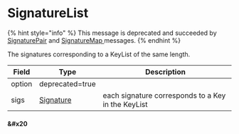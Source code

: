 # SignatureList

{% hint style="info" %}
This message is deprecated and succeeded by [SignaturePair](signature-pair.md) and [SignatureMap ](signaturemap.md)messages.
{% endhint %}

The signatures corresponding to a KeyList of the same length.

| Field  | Type                        | Description                                        |
| ------ | --------------------------- | -------------------------------------------------- |
| option | ​deprecated=true            | ​                                                  |
| sigs   | ​[Signature](signature.md)​ | each signature corresponds to a Key in the KeyList |

#### &#x20<a href="#undefined" id="undefined"></a>
